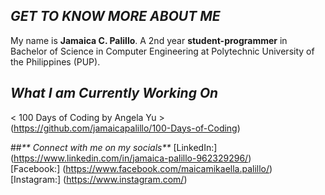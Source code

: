 ## _**GET TO KNOW MORE ABOUT ME**_


My name is **Jamaica C. Palillo**. A 2nd year **student-programmer** in Bachelor of Science in Computer Engineering at Polytechnic University of the Philippines (PUP).

## _**What I am Currently Working On**_
< 100 Days of Coding by Angela Yu >
(https://github.com/jamaicapalillo/100-Days-of-Coding)

##_** Connect with me on my socials**_
[LinkedIn:] (https://www.linkedin.com/in/jamaica-palillo-962329296/)  
[Facebook:] (https://www.facebook.com/maicamikaella.palillo/)  
[Instagram:] (https://www.instagram.com/)  

